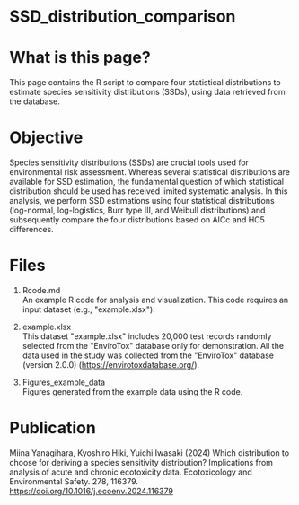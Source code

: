 # SSD_distribution_comparison
# What is this page?
This page contains the R script to compare four statistical distributions to estimate species sensitivity distributions (SSDs), using data retrieved from the database. 

# Objective
Species sensitivity distributions (SSDs) are crucial tools used for environmental risk assessment. Whereas several statistical distributions are available for SSD estimation, the fundamental question of which statistical distribution should be used has received limited systematic analysis. In this analysis, we perform SSD estimations using four statistical distributions (log-normal, log-logistics, Burr type III, and Weibull distributions) and subsequently compare the four distributions based on AICc and HC5 differences. 

# Files
1. Rcode.md  
An example R code for analysis and visualization. This code requires an input dataset (e.g., "example.xlsx").

2. example.xlsx  
This dataset "example.xlsx" includes 20,000 test records randomly selected from the "EnviroTox" database only for demonstration.
All the data used in the study was collected from the "EnviroTox" database (version 2.0.0) (https://envirotoxdatabase.org/).

3. Figures_example_data  
Figures generated from the example data using the R code.

# Publication
Miina Yanagihara, Kyoshiro Hiki, Yuichi Iwasaki (2024) Which distribution to choose for deriving a species sensitivity distribution? Implications from analysis of acute and chronic ecotoxicity data. Ecotoxicology and Environmental Safety. 278, 116379.
https://doi.org/10.1016/j.ecoenv.2024.116379
